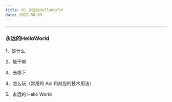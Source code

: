 ```yaml
---
title: 01_永远的HelloWorld
date: 2022-08-09
---
```


---

### 永远的HelloWorld

1、是什么

2、能干嘛

3、去哪下

4、怎么玩（常用的 Api 和对应的技术用法）

5、永远的 Hello World

